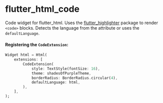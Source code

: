 # flutter_html_code

Code widget for flutter_html. Uses the [flutter_highlighter](https://pub.dev/packages/flutter_highlighter) package
to render `<code>` blocks. Detects the language from the attribute or uses the `defaultLanguage`.

#### Registering the `CodeExtension`:

```dart
Widget html = Html(
    extensions: [
        CodeExtension(
            style: TextStyle(fontSize: 16),
            theme: shadesOfPurpleTheme,
            borderRadius: BorderRadius.circular(4),
            defaultLanguage: html,
        ),
    ],
);
```